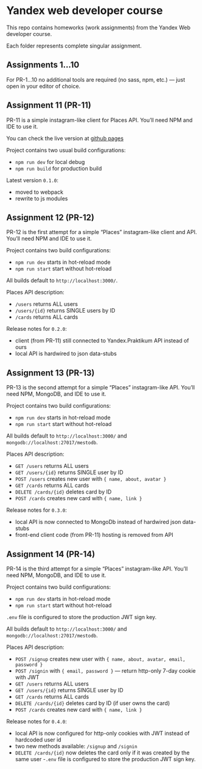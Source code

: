 # Yandex web developer course
This repo contains homeworks (work assignments) from the Yandex Web developer course.

Each folder represents complete singular assignment.


## Assignments 1…10
For PR-1…10 no additional tools are required (no sass, npm, etc.) — just open in your editor of choice.

## Assignment 11 (PR-11)
PR-11 is a simple instagram-like client for Places API. You’ll need NPM and IDE to use it.

You can check the live version at [github pages](https://piskov.github.io/yandex-web-developer/PR-11/)

Project contains two usual build configurations:
- `npm run dev` for local debug
- `npm run build` for production build

Latest version `0.1.0`:
- moved to webpack
- rewrite to js modules


## Assignment 12 (PR-12)
PR-12 is the first attempt for a simple “Places” instagram-like client and API. You’ll need NPM and IDE to use it.

Project contains two build configurations:
- `npm run dev` starts in hot-reload mode
- `npm run start` start without hot-reload

All builds default to `http://localhost:3000/`.

Places API description:
- `/users` returns ALL users
- `/users/{id}` returns SINGLE users by ID
- `/cards` returns ALL cards

Release notes for `0.2.0`:
- client (from PR-11) still connected to Yandex.Praktikum API instead of ours
- local API is hardwired to json data-stubs


## Assignment 13 (PR-13)
PR-13 is the second attempt for a simple “Places” instagram-like API. You’ll need NPM, MongoDB, and IDE to use it.

Project contains two build configurations:
- `npm run dev` starts in hot-reload mode
- `npm run start` start without hot-reload

All builds default to `http://localhost:3000/` and `mongodb://localhost:27017/mestodb`.

Places API description:
- `GET /users` returns ALL users
- `GET /users/{id}` returns SINGLE user by ID
- `POST /users` creates new user with `{ name, about, avatar }`
- `GET /cards` returns ALL cards
- `DELETE /cards/{id}` deletes card by ID
- `POST /cards` creates new card with `{ name, link }`

Release notes for `0.3.0`:
- local API is now connected to MongoDb instead of hardwired json data-stubs
- front-end client code (from PR-11) hosting is removed from API


## Assignment 14 (PR-14)
PR-14 is the third attempt for a simple “Places” instagram-like API. You’ll need NPM, MongoDB, and IDE to use it.

Project contains two build configurations:
- `npm run dev` starts in hot-reload mode
- `npm run start` start without hot-reload

`.env` file is configured to store the production JWT sign key.

All builds default to `http://localhost:3000/` and `mongodb://localhost:27017/mestodb`.

Places API description:
- `POST /signup` creates new user with `{ name, about, avatar, email, password }`
- `POST /signin` with `{ email, password }` — return http-only 7-day cookie with JWT
- `GET /users` returns ALL users
- `GET /users/{id}` returns SINGLE user by ID
- `GET /cards` returns ALL cards
- `DELETE /cards/{id}` deletes card by ID (if user owns the card)
- `POST /cards` creates new card with `{ name, link }`

Release notes for `0.4.0`:
- local API is now configured for http-only cookies with JWT instead of hardcoded user id
- two new methods available: `/signup` and `/signin`
- `DELETE /cards/{id}` now deletes the card only if it was created by the same user
-`.env` file is configured to store the production JWT sign key.
